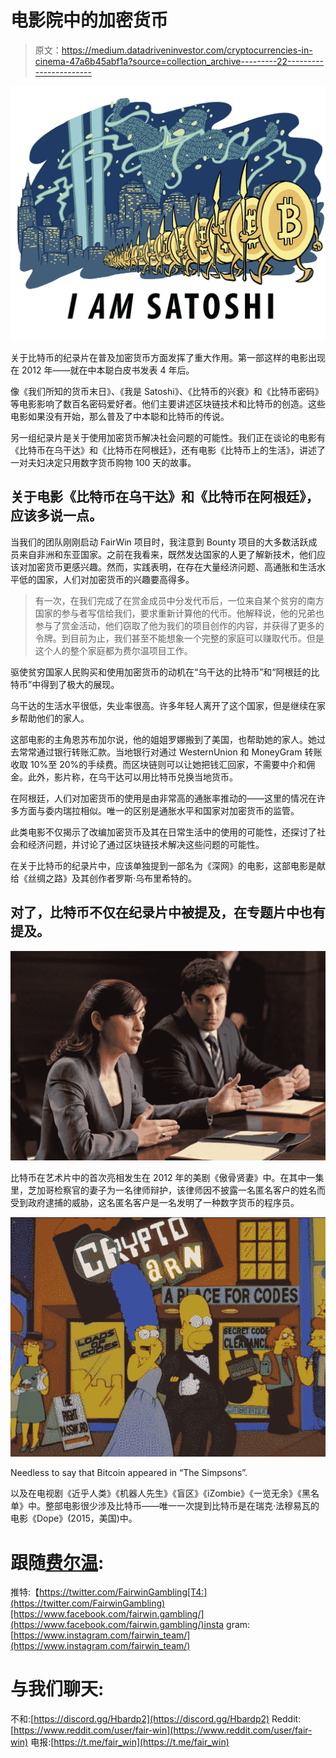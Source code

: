 # 电影院中的加密货币

> 原文：<https://medium.datadriveninvestor.com/cryptocurrencies-in-cinema-47a6b45abf1a?source=collection_archive---------22----------------------->

![](img/906e5347805909b797e0bcadc040236c.png)

关于比特币的纪录片在普及加密货币方面发挥了重大作用。第一部这样的电影出现在 2012 年——就在中本聪白皮书发表 4 年后。

像《我们所知的货币末日》、《我是 Satoshi》、《比特币的兴衰》和《比特币密码》等电影影响了数百名密码爱好者。他们主要讲述区块链技术和比特币的创造。这些电影如果没有开始，那么普及了中本聪和比特币的传说。

另一组纪录片是关于使用加密货币解决社会问题的可能性。我们正在谈论的电影有《比特币在乌干达》和《比特币在阿根廷》，还有电影《比特币上的生活》，讲述了一对夫妇决定只用数字货币购物 100 天的故事。

## 关于电影《比特币在乌干达》和《比特币在阿根廷》，应该多说一点。

当我们的团队刚刚启动 FairWin 项目时，我注意到 Bounty 项目的大多数活跃成员来自非洲和东亚国家。之前在我看来，既然发达国家的人更了解新技术，他们应该对加密货币更感兴趣。然而，实践表明，在存在大量经济问题、高通胀和生活水平低的国家，人们对加密货币的兴趣要高得多。

> 有一次，在我们完成了在赏金成员中分发代币后，一位来自某个贫穷的南方国家的参与者写信给我们，要求重新计算他的代币。他解释说，他的兄弟也参与了赏金活动，他们窃取了他为我们的项目创作的内容，并获得了更多的令牌。到目前为止，我们甚至不能想象一个完整的家庭可以赚取代币。但是这个人的整个家庭都为费尔温项目工作。

驱使贫穷国家人民购买和使用加密货币的动机在“乌干达的比特币”和“阿根廷的比特币”中得到了极大的展现。

乌干达的生活水平很低，失业率很高。许多年轻人离开了这个国家，但是继续在家乡帮助他们的家人。

这部电影的主角恩苏布加尔说，他的姐姐罗娜搬到了美国，也帮助她的家人。她过去常常通过银行转账汇款。当地银行对通过 WesternUnion 和 MoneyGram 转账收取 10%至 20%的手续费。而区块链则可以让她把钱汇回家，不需要中介和佣金。此外，影片称，在乌干达可以用比特币兑换当地货币。

在阿根廷，人们对加密货币的使用是由非常高的通胀率推动的——这里的情况在许多方面与委内瑞拉相似。唯一的区别是通胀水平和国家对加密货币的监管。

此类电影不仅揭示了改编加密货币及其在日常生活中的使用的可能性，还探讨了社会和经济问题，并讨论了通过区块链技术解决这些问题的可能性。

在关于比特币的纪录片中，应该单独提到一部名为《深网》的电影，这部电影是献给《丝绸之路》及其创作者罗斯·乌布里希特的。

## 对了，比特币不仅在纪录片中被提及，在专题片中也有提及。

![](img/78077c09d00ad9d74b608dada4808bba.png)

比特币在艺术片中的首次亮相发生在 2012 年的美剧《傲骨贤妻》中。在其中一集里，芝加哥检察官的妻子为一名律师辩护，该律师因不披露一名匿名客户的姓名而受到政府逮捕的威胁，这名匿名客户是一名发明了一种数字货币的程序员。

![](img/cf9e8b264f1546be640308ed1061a309.png)

Needless to say that Bitcoin appeared in “The Simpsons”.

以及在电视剧《近乎人类》《机器人先生》《盲区》《iZombie》《一览无余》《黑名单》中。整部电影很少涉及比特币——唯一一次提到比特币是在瑞克·法穆易瓦的电影《Dope》(2015，美国)中。

# 跟随[费尔温](http://fairwin.io/):

推特:【https://twitter.com/FairwinGambling[T4:](https://twitter.com/FairwinGambling)[https://www.facebook.com/fairwin.gambling/](https://www.facebook.com/fairwin.gambling/)insta gram:[https://www.instagram.com/fairwin_team/](https://www.instagram.com/fairwin_team/)

# 与我们聊天:

不和:[https://discord.gg/Hbardp2](https://discord.gg/Hbardp2)
Reddit:[https://www.reddit.com/user/fair-win](https://www.reddit.com/user/fair-win)
电报:[https://t.me/fair_win](https://t.me/fair_win)